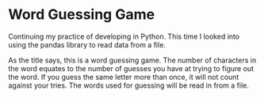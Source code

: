 # Word Guessing Game
Continuing my practice of developing in Python. This time I looked into using the pandas library to read data from a file. 

As the title says, this is a word guessing game. The number of characters in the word equates to the number of guesses you have at trying to figure out the word. If you guess the same letter more than once, it will not count against your tries. The words used for guessing will be read in from a file.

